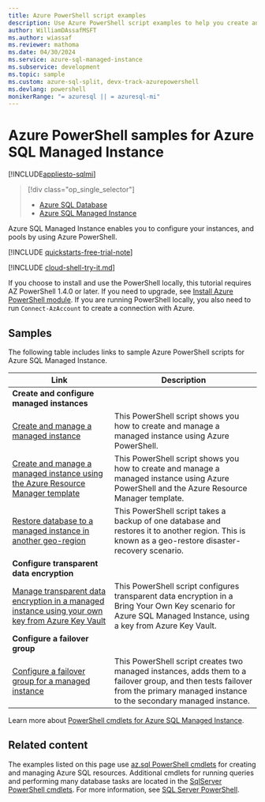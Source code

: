 ```yaml
---
title: Azure PowerShell script examples
description: Use Azure PowerShell script examples to help you create and manage Azure SQL Managed Instance resources.
author: WilliamDAssafMSFT
ms.author: wiassaf
ms.reviewer: mathoma
ms.date: 04/30/2024
ms.service: azure-sql-managed-instance
ms.subservice: development
ms.topic: sample
ms.custom: azure-sql-split, devx-track-azurepowershell
ms.devlang: powershell
monikerRange: "= azuresql || = azuresql-mi"
---
```


# Azure PowerShell samples for Azure SQL Managed Instance

[!INCLUDE[appliesto-sqlmi](../includes/appliesto-sqlmi.md)]

> [!div class="op_single_selector"]
> * [Azure SQL Database](../database/powershell-script-content-guide.md?view=azuresql&preserve-view=true)
> * [Azure SQL Managed Instance](powershell-script-content-guide.md?view=azuresql&preserve-view=true)

Azure SQL Managed Instance enables you to configure your instances, and pools by using Azure PowerShell.

[!INCLUDE [quickstarts-free-trial-note](../includes/quickstarts-free-trial-note.md)]

[!INCLUDE [cloud-shell-try-it.md](../includes/cloud-shell-try-it.md)]

If you choose to install and use the PowerShell locally, this tutorial requires AZ PowerShell 1.4.0 or later. If you need to upgrade, see [Install Azure PowerShell module](/powershell/azure/install-az-ps). If you are running PowerShell locally, you also need to run `Connect-AzAccount` to create a connection with Azure.


## Samples

The following table includes links to sample Azure PowerShell scripts for Azure SQL Managed Instance.

|Link|Description|
|---|---|
|**Create and configure managed instances**||
| [Create and manage a managed instance](../managed-instance/scripts/create-configure-managed-instance-powershell.md) | This PowerShell script shows you how to create and manage a managed instance using Azure PowerShell. |
| [Create and manage a managed instance using the Azure Resource Manager template](../managed-instance/create-template-quickstart.md) | This PowerShell script shows you how to create and manage a managed instance using Azure PowerShell and the Azure Resource Manager template.|
| [Restore database to a managed instance in another geo-region](../managed-instance/scripts/restore-geo-backup.md) | This PowerShell script takes a backup of one database and restores it to another region. This is known as a geo-restore disaster-recovery scenario. |
| **Configure transparent data encryption**||
| [Manage transparent data encryption in a managed instance using your own key from Azure Key Vault](../managed-instance/scripts/transparent-data-encryption-byok-powershell.md)| This PowerShell script configures transparent data encryption in a Bring Your Own Key scenario for Azure SQL Managed Instance, using a key from Azure Key Vault.|
|**Configure a failover group**||
| [Configure a failover group for a managed instance](../managed-instance/scripts/add-to-failover-group-powershell.md) | This PowerShell script creates two managed instances, adds them to a failover group, and then tests failover from the primary managed instance to the secondary managed instance. |

Learn more about [PowerShell cmdlets for Azure SQL Managed Instance](../managed-instance/api-references-create-manage-instance.md#powershell-create-and-configure-managed-instances).

## Related content

The examples listed on this page use [az.sql PowerShell cmdlets](/powershell/module/az.sql/) for creating and managing Azure SQL resources. Additional cmdlets for running queries and performing many database tasks are located in the [SqlServer PowerShell cmdlets](/powershell/module/sqlserver/). For more information, see [SQL Server PowerShell](/sql/powershell/sql-server-powershell/).

